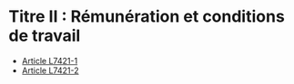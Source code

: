 # Titre II : Rémunération et conditions de travail  

* [Article L7421-1](./LEGIARTI000006904765.md)
* [Article L7421-2](./LEGIARTI000006904766.md)
